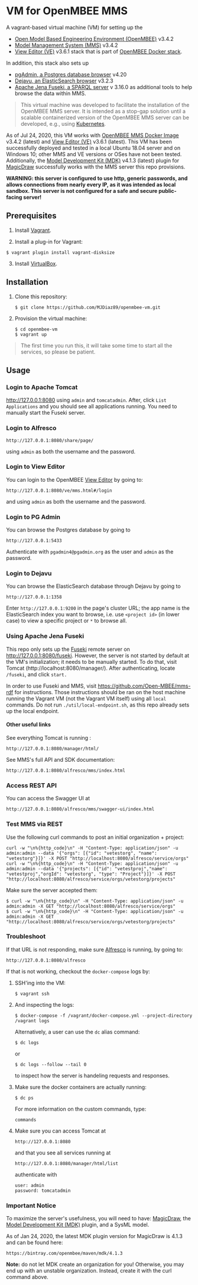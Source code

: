 # VM for OpenMBEE MMS

A vagrant-based virtual machine (VM) for setting up the 
* [Open Model Based Engineering Environment (OpenMBEE)][openmbee] v3.4.2
* [Model Management System (MMS)][mms] v3.4.2
* [View Editor (VE)][view-editor] v3.6.1
stack that is part of [OpenMBEE Docker stack][docker-image].

In addition, this stack also sets up
* [pgAdmin, a Postgres database browser][pgadmin] v4.20
* [Dejavu, an ElasticSearch browser][dejavu] v3.2.3
* [Apache Jena Fuseki, a SPARQL server][fuseki] v 3.16.0
as additional tools to help browse the data within MMS.

> This virtual machine was developed to facilitate the installation of the OpenMBEE MMS server.
It is intended as a stop-gap solution until a scalable containerized version of the OpenMBEE MMS server can be developed, e.g., using [Kubernetes][kubernetes].

As of Jul 24, 2020, this VM works with [OpenMBEE MMS Docker Image][docker-image] v3.4.2 (latest) and [View Editor (VE)][view-editor] v3.6.1 (latest).  This VM has been successfully deployed and tested in a local Ubuntu 18.04 server and on Windows 10; other MMS and VE versions or OSes have not been tested.  Additionally, the [Model Development Kit (MDK)][mdk] v4.1.3 (latest) plugin for [MagicDraw][magicdraw] successfully works with the MMS server this repo provisions.

**WARNING: this server is configured to use http, generic passwords, and allows connections from nearly every IP, as it was intended as local sandbox. This server is not configured for a safe and secure public-facing server!**

## Prerequisites
1. Install [Vagrant][vagrant].

2. Install a plug-in for Vagrant:
```
$ vagrant plugin install vagrant-disksize
```

3. Install [VirtualBox][virtualbox].


## Installation
1. Clone this repository:
    ```
    $ git clone https://github.com/MJDiaz89/openmbee-vm.git
    ```

2. Provision the virtual machine:
    ```
    $ cd openmbee-vm
    $ vagrant up
    ```

> The first time you run this, it will take some time to start all the services, so please be patient.


## Usage

### Login to Apache Tomcat
   http://127.0.0.1:8080
using `admin` and `tomcatadmin`.  After, click `List Applications` and you should see all applications running.  You need to manually start the Fuseki server.

### Login to Alfresco
    http://127.0.0.1:8080/share/page/
using `admin` as both the username and the password.

### Login to View Editor
You can login to the OpenMBEE [View Editor][view-editor] by going to:

    http://127.0.0.1:8080/ve/mms.html#/login

and using `admin` as both the username and the password.

### Login to PG Admin
You can browse the Postgres database by going to

    http://127.0.0.1:5433

Authenticate with `pgadmin4@pgadmin.org` as the user and `admin` as the password.

### Login to Dejavu
You can browse the ElasticSearch database through Dejavu by going to

    http://127.0.0.1:1358

Enter `http://127.0.0.1:9200` in the page's cluster URL; the app name is the ElasticSearch index you want to browse, i.e. use `<project id>` (in lower case) to view a specific project or `*` to browse all.

### Using Apache Jena Fuseki
This repo only sets up the [Fuseki][fuseki] remote server on http://127.0.0.1:8080/fuseki.  However, the server is not started by default at the VM's initialization; it needs to be manually started. To do that, visit Tomcat (http://localhost:8080/manager/).  After authenticating, locate `/fuseki`, and click `start.`

In order to use Fuseki and MMS, visit https://github.com/Open-MBEE/mms-rdf for instructions.  Those instructions should be ran on the host machine running the Vagrant VM (not the Vagrant VM itself) using all `local` commands. Do not run `./util/local-endpoint.sh`, as this repo already sets up the local endpoint.

#### Other useful links
See everything Tomcat is running :

    http://127.0.0.1:8080/manager/html/


See MMS's full API and SDK documentation:

    http://127.0.0.1:8080/alfresco/mms/index.html


### Access REST API
You can access the Swagger UI at

    http://127.0.0.1:8080/alfresco/mms/swagger-ui/index.html


### Test MMS via REST 
Use the following curl commands to post an initial organization + project:
```
curl -w "\n%{http_code}\n" -H "Content-Type: application/json" -u admin:admin --data '{"orgs": [{"id": "vetestorg", "name": "vetestorg"}]}' -X POST "http://localhost:8080/alfresco/service/orgs"
curl -w "\n%{http_code}\n" -H "Content-Type: application/json" -u admin:admin --data '{"projects": [{"id": "vetestproj","name": "vetestproj","orgId": "vetestorg", "type": "Project"}]}' -X POST "http://localhost:8080/alfresco/service/orgs/vetestorg/projects"
```

Make sure the server accepted them:
````
$ curl -w "\n%{http_code}\n" -H "Content-Type: application/json" -u admin:admin -X GET "http://localhost:8080/alfresco/service/orgs"
$ curl -w "\n%{http_code}\n" -H "Content-Type: application/json" -u admin:admin -X GET "http://localhost:8080/alfresco/service/orgs/vetestorg/projects"
````


### Troubleshoot
If that URL is not responding, make sure [Alfresco][alfresco] is running, by going to:

    http://127.0.0.1:8080/alfresco

If that is not working, checkout the `docker-compose` logs by:

1. SSH'ing into the VM:

    ```
    $ vagrant ssh
    ```

2. And inspecting the logs:

    ```
    $ docker-compose -f /vagrant/docker-compose.yml --project-directory /vagrant logs
    ```
    
    Alternatively, a user can use the `dc` alias command:
    
    ```
    $ dc logs
    ``` 
    
    or

    ```
    $ dc logs --follow --tail 0
    ```

    to inspect how the server is handeling requests and responses.

3. Make sure the docker containers are actually running:
    ```
    $ dc ps
    ```

    For more information on the custom commands, type:
    
    ```
    commands
    ``` 

4. Make sure you can access Tomcat at
   ```
   http://127.0.0.1:8080
   ```
   and that you see all services running at
   ```
   http://127.0.0.1:8080/manager/html/list
   ```
   authenticate with 
   ```
   user: admin
   password: tomcatadmin
   ```

### Important Notice
To maximize the server's usefulness, you will need to have: [MagicDraw][magicdraw], the
[Model Development Kit (MDK)][mdk] plugin, and a SysML model.

As of Jan 24, 2020, the latest MDK plugin version for MagicDraw is 4.1.3 and can be found here:

    https://bintray.com/openmbee/maven/mdk/4.1.3

**Note:** do not let MDK create an organization for you!  Otherwise, you may end up with an unstable organization.  Instead, create it with the curl command above.


[alfresco]: https://www.alfresco.com/ "Alfresco"
[docker-image]: https://hub.docker.com/r/openmbeeguest/mms-repo/ "OpenMBEE Docker Image"
[kubernetes]: https://kubernetes.io/ "Kubernetes"
[magicdraw]: https://www.nomagic.com/products/magicdraw "MagicDraw"
[mdk]: https://github.com/Open-MBEE/mdk "Model Development Kit"
[mms]: https://github.com/Open-MBEE/mms "Model Management System"
[openmbee]: http://www.openmbee.org/ "OpenMBEE"
[vagrant]: https://www.vagrantup.com/downloads.html "Vagrant"
[view-editor]: https://github.com/Open-MBEE/ve "View Editor"
[virtualbox]: https://www.virtualbox.org/wiki/Downloads "VirtualBox"
[pgadmin]: https://www.pgadmin.org/ "pgAdmin"
[dejavu]: https://opensource.appbase.io/dejavu/ "Dejavu"
[fuseki]: https://jena.apache.org/documentation/fuseki2/ "fuseki"

